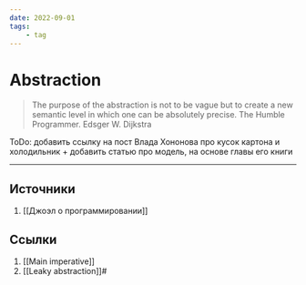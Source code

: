 ```yaml
---
date: 2022-09-01
tags:
    - tag
---
```

# Abstraction

> The purpose of the abstraction is not to be vague but to create a new semantic level in which one can be absolutely precise. The Humble Programmer. Edsger W. Dijkstra

ToDo: добавить ссылку на пост Влада Хононова про кусок картона и холодильник + добавить статью про модель, на основе главы его книги

---

## Источники

1. [[Джоэл о программировании]]

## Ссылки

1. [[Main imperative]]
1. [[Leaky abstraction]]#
